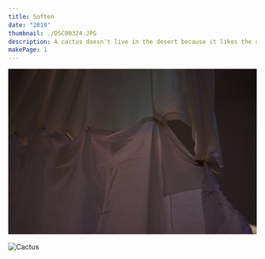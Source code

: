 ```yaml
---
title: Soften
date: "2019"
thumbnail: ./DSC00324.JPG
description: A cactus doesn't live in the desert because it likes the desert; it lives there because the desert hasn't killed it yet.
makePage: 1
---
```


![Cactus](./DSC00297.JPG)

![Cactus](./DSC00346.JPG)